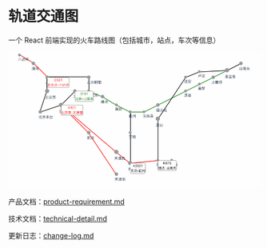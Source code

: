 # 轨道交通图

一个 React 前端实现的火车路线图（包括城市，站点，车次等信息）

![demo](demo.gif)

产品文档：[product-requirement.md](product-requirement.md)

技术文档：[technical-detail.md](technical-detail.md)

更新日志：[change-log.md](change-log.md)
